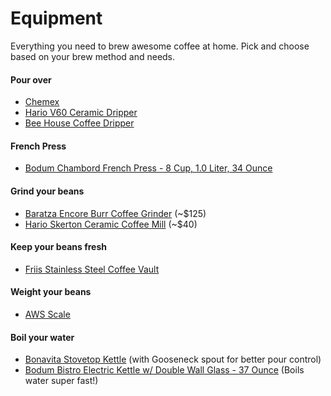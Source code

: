 # Equipment

Everything you need to brew awesome coffee at home. Pick and choose based on your brew method and needs.

#### Pour over

- [Chemex](http://www.amazon.com/Chemex-6-Cup-Classic-Series-Coffee/dp/B0000YWF5E/)
- [Hario V60 Ceramic Dripper](http://www.amazon.com/Hario-VDC-02W-Ceramic-Coffee-Dripper/dp/B000P4D5HG/)
- [Bee House Coffee Dripper](http://buy.stumptowncoffee.com/bee-house-dripper.html)

#### French Press

- [Bodum Chambord French Press - 8 Cup, 1.0 Liter, 34 Ounce](http://www.amazon.com/gp/product/B001LQHQT0/)

#### Grind your beans

- [Baratza Encore Burr Coffee Grinder](http://www.amazon.com/Baratza-Encore-Conical-Coffee-Grinder/dp/B007F183LK/) (~$125)
- [Hario Skerton Ceramic Coffee Mill](http://buy.stumptowncoffee.com/hario-skerton-ceramic-coffee-mill.html) (~$40)

#### Keep your beans fresh

- [Friis Stainless Steel Coffee Vault](http://www.amazon.com/gp/product/B001V9VDP0/)

#### Weight your beans

- [AWS Scale](http://www.amazon.com/American-Weigh-Scales-AMW-SC-2KG-Digital/dp/B001RF3XJ2/)

#### Boil your water

- [Bonavita Stovetop Kettle](http://www.amazon.com/gp/product/B005YR0IBU/) (with Gooseneck spout for better pour control)
- [Bodum Bistro Electric Kettle w/ Double Wall Glass - 37 Ounce](http://www.amazon.com/gp/product/B00851LKEQ/) (Boils water super fast!)
